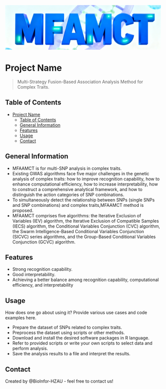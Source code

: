 ## 
![Logo](./logo.png)

# Project Name
> Multi-Strategy Fusion-Based Association Analysis Method for Complex Traits.


## Table of Contents
- [Project Name](#project-name)
  - [Table of Contents](#table-of-contents)
  - [General Information](#general-information)
  - [Features](#features)
  - [Usage](#usage)
  - [Contact](#contact)

## General Information
- MFAAMCT is for multi-SNP analysis in complex traits.
- Existing GWAS algorithms face five major challenges in the genetic analysis of complex traits: how to improve recognition capability, how to enhance computational efficiency, how to increase interpretability, how to construct a comprehensive analytical framework, and how to distinguish the action categories of SNP combinations.
- To simultaneously detect the relationship  between SNPs (single SNPs and SNP combinations) and complex traits,MFAAMCT method is proposed.
- MFAAMCT comprises five algorithms: the Iterative Exclusion of Variables (IEV) algorithm, the Iterative Exclusion of Compatible Samples (IECS) algorithm, the Conditional Variables Conjunction (CVC) algorithm, the Swarm Intelligence-Based Conditional Variables Conjunction (SICVC) series algorithms, and the Group-Based Conditional Variables Conjunction (GCVC) algorithm.

## Features
- Strong recognition capability.
- Good interpretability.
- Achieving a better balance among recognition capability, computational efficiency, and interpretability

## Usage
How does one go about using it?
Provide various use cases and code examples here.
- Prepare the dataset of SNPs related to complex traits.
- Preprocess the dataset using scripts or other methods.
- Download and install the desired software packages in R language.
- Refer to provided scripts or write your own scripts to select data and perform analysis.
- Save the analysis results to a file and interpret the results.

## Contact
Created by @BioInfor-HZAU - feel free to contact us!
